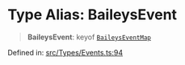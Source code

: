 # Type Alias: BaileysEvent

> **BaileysEvent**: keyof [`BaileysEventMap`](BaileysEventMap.md)

Defined in: [src/Types/Events.ts:94](https://github.com/Fokusdotid/Baileys/blob/abcb8d9f2160683543784d4a7641ec0f8c55ed7e/src/Types/Events.ts#L94)

